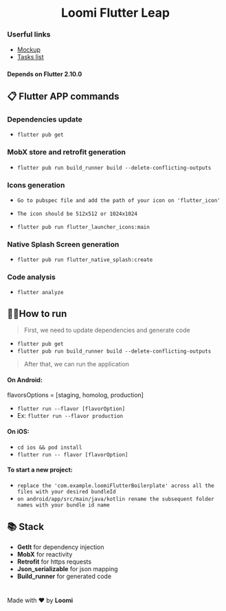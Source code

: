 #
<p align="center">
  <img src="" alt="" width="" />
</p>

<h1 align="center">Loomi Flutter Leap</h1>


### Userful links
- [Mockup]()
- [Tasks list]()

###
#### Depends on Flutter 2.10.0

## 📋 Flutter APP commands

### Dependencies update

+  `flutter pub get`

### MobX store and retrofit generation

+  `flutter pub run build_runner build --delete-conflicting-outputs`

### Icons generation

+ `Go to pubspec file and add the path of your icon on 'flutter_icon'`

+ `The icon should be 512x512 or 1024x1024`

+ `flutter pub run flutter_launcher_icons:main`

### Native Splash Screen generation

+ `flutter pub run flutter_native_splash:create`

### Code analysis

+ `flutter analyze`

## 🏃‍♂️How to run

> First, we need to update dependencies and generate code

+  `flutter pub get`
+  `flutter pub run build_runner build --delete-conflicting-outputs`

> After that, we can run the application

#### On Android:

flavorsOptions = [staging, homolog, production]

+ `flutter run --flavor [flavorOption]`
+ Ex: `flutter run --flavor production`

#### On iOS:

+ `cd ios && pod install`
+ `flutter run -- flavor [flavorOption]`

#### To start a new project:

+ `replace the 'com.example.loomiFlutterBoilerplate' across all the files with your desired bundleId`
+ `on android/app/src/main/java/kotlin rename the subsequent folder names with your bundle id name`


## 📚 Stack

- **GetIt** for dependency injection
- **MobX** for reactivity
- **Retrofit** for https requests
- **Json_serializable** for json mapping
- **Build_runner** for generated code


#
Made with ❤️ by **Loomi**

